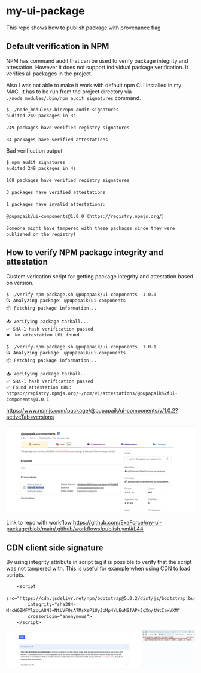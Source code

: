 # my-ui-package

This repo shows how to publish package with provenance flag

## Default verification in NPM

NPM has command audit that can be used to verify package integrity and attestation. However it does not support individual package verification. It verifies all packages in the project.

Also I was not able to make it work with default npm CLI installed in my MAC. It has to be run from the project directory via `./node_modules/.bin/npm audit signatures` command.

```
$ ./node_modules/.bin/npm audit signatures
audited 249 packages in 3s

249 packages have verified registry signatures

84 packages have verified attestations
```

Bad verification output

```
$ npm audit signatures
audited 249 packages in 4s

168 packages have verified registry signatures

3 packages have verified attestations

1 packages have invalid attestations:

@pupapaik/ui-components@1.0.0 (https://registry.npmjs.org/)

Someone might have tampered with these packages since they were published on the registry!
```


## How to verify NPM package integrity and attestation

Custom verication script for getting package integrity and attestation based on version.

```
$ ./verify-npm-package.sh @pupapaik/ui-components  1.0.0
🔍 Analyzing package: @pupapaik/ui-components
📦 Fetching package information...

📥 Verifying package tarball...
✅ SHA-1 hash verification passed
❌  No attestation URL found

$ ./verify-npm-package.sh @pupapaik/ui-components  1.0.1
🔍 Analyzing package: @pupapaik/ui-components
📦 Fetching package information...

📥 Verifying package tarball...
✅ SHA-1 hash verification passed
✅ Found attestation URL: https://registry.npmjs.org/-/npm/v1/attestations/@pupapaik%2fui-components@1.0.1
```

https://www.npmjs.com/package/@pupapaik/ui-components/v/1.0.2?activeTab=versions

![Verification Process](img/attestation.png)


Link to repo with workflow https://github.com/ExaForce/my-ui-package/blob/main/.github/workflows/publish.yml#L44

## CDN client side signature

By using integrity attribute in script tag it is possible to verify that the script was not tampered with. This is useful for example when using CDN to load scripts.

```
    <script
        src="https://cdn.jsdelivr.net/npm/bootstrap@5.0.2/dist/js/bootstrap.bundle.min.js"
        integrity="sha384-MrcW6ZMFYlzcLA8Nl+NtUVF0sA7MsXsP1UyJoMp4YLEuNSfAP+JcXn/tWtIaxVXM"
        crossorigin="anonymous">
    </script>
```

![Broken integrity](img/integrity-broken.png)


